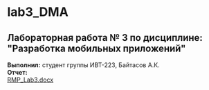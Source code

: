 # lab3_DMA
## Лабораторная работа № 3 по дисциплине: "Разработка мобильных приложений"
**Выполнил:** студент группы ИВТ-223, Байтасов А.К.  
**Отчет:**  
[RMP_Lab3.docx](https://github.com/Ausare31/lab3_DMA/files/11572053/RMP_Lab3.docx)
